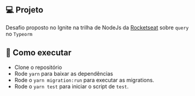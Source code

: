 ## 💻 Projeto

Desafio proposto no Ignite na trilha de NodeJs da [Rocketseat](https://www.rocketseat.com.br/) sobre `query` no `Typeorm`

## 🚀 Como executar

- Clone o repositório
- Rode `yarn` para baixar as dependências
- Rode o `yarn migration:run` para executar as migrations.
- Rode o `yarn test` para iniciar o script de `test`.